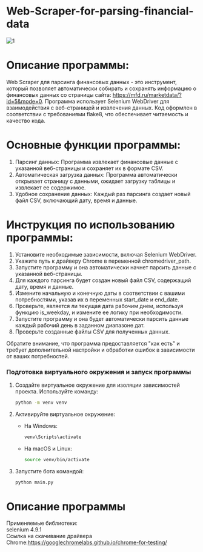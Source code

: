 # Web-Scraper-for-parsing-financial-data
![1](https://github.com/Fetkulingr/Web-Scraper-for-parsing-financial-data/assets/103204349/bf5fd339-07f5-4b10-9cee-d9588faae5ee)

# Описание программы:
Web Scraper для парсинга финансовых данных - это инструмент, который позволяет автоматически собирать и сохранять информацию о финансовых данных со страницы сайта: https://mfd.ru/marketdata/?id=5&mode=0. Программа использует Selenium WebDriver для взаимодействия с веб-страницей и извлечения данных. Код оформлен в соответствии с требованиями flake8, что обеспечивает читаемость и качество кода.
# Основные функции программы:
1. Парсинг данных: Программа извлекает финансовые данные с указанной веб-страницы и сохраняет их в формате CSV.
2. Автоматическая загрузка данных: Программа автоматически открывает страницу с данными, ожидает загрузку таблицы и извлекает ее содержимое.
3. Удобное сохранение данных: Каждый раз парсинга создает новый файл CSV, включающий дату, время и данные.
# Инструкция по использованию программы:

1. Установите необходимые зависимости, включая Selenium WebDriver.
2. Укажите путь к драйверу Chrome в переменной chromedriver_path.
3. Запустите программу и она автоматически начнет парсить данные с указанной веб-страницы.
4. Для каждого парсинга будет создан новый файл CSV, содержащий дату, время и данные.
5. Измените начальную и конечную даты в соответствии с вашими потребностями, указав их в переменных start_date и end_date.
6. Проверьте, является ли текущая дата рабочим днем, используя функцию is_weekday, и измените ее логику при необходимости.
7. Запустите программу и она будет автоматически парсить данные каждый рабочий день в заданном диапазоне дат.
8. Проверьте созданные файлы CSV для полученных данных.

Обратите внимание, что программа предоставляется "как есть" и требует дополнительной настройки и обработки ошибок в зависимости от ваших потребностей.
### Подготовка виртуального окружения и запуск программы

1. Создайте виртуальное окружение для изоляции зависимостей проекта. 
   Используйте команду:
   ```bash
   python -m venv venv
   ```

2. Активируйте виртуальное окружение:
   - На Windows:
     ```bash
     venv\Scripts\activate
     ```
   - На macOS и Linux:
     ```bash
     source venv/bin/activate
     ```
3. Запустите бота командой:
   ```bash
   python main.py
   ```
# Описание программы
Применяемые библиотеки:<br />
selenium               4.9.1 <br />
Cсылка на скачивание драйвера Chrome:https://googlechromelabs.github.io/chrome-for-testing/
